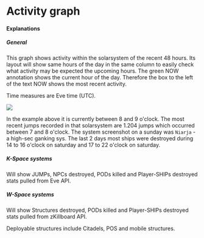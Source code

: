# Activity graph

#### Explanations
##### General
This graph shows activity within the solarsystem of the recent 48 hours. Its layout will show same hours of the day in the same column to easily check what activity may be expected the upcoming hours.
The green NOW annotation shows the current hour of the day.
Therefore the box to the left of the text NOW shows the most recent activity.

Time measures are Eve time (UTC).

<img src="https://raw.githubusercontent.com/Risingson/eedocs/master/docs/images/ssi/act2.png">

In the example above it is currently between 8 and 9 o'clock. The most recent jumps recorded in that solarsystem are 1.204 jumps which occurred between 7 and 8 o'clock.
The system screenshot on a sunday was `Niarja` - a high-sec ganking sys. The last 2 days most ships were destroyed during 14 to 16 o'clock on saturday and 17 to 22 o'clock on saturday. 

##### K-Space systems
Will show JUMPs, NPCs destroyed, PODs killed and Player-SHIPs destroyed stats pulled from Eve API.

##### W-Space systems
Will show Structures destroyed, PODs killed and Player-SHIPs destroyed stats pulled from zKillboard API.

Deployable structures include Citadels, POS and mobile structures.
<!--stackedit_data:
eyJoaXN0b3J5IjpbLTI1MjA5OTI5NF19
-->